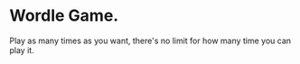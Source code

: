 # Wordle Game.

Play as many times as you want, there's no limit for how many time you can play it.
